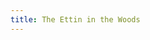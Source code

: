 ```yaml
---
title: The Ettin in the Woods
---
```


<textarea id="source" style="display: none;">

# [The Ettin in the Woods](/your-home)

A choose your own adventure style game by **Byron Pendason**

*Version 1.0*

Most of us know instinctively that it's not safe to go outside in the dark. Because there's things that go bump in the night that would frighten even the greatest and bravest of heroes...

## Your Home

> A blood curdling scream wakes you from your slumber. Your stumble out of your bed and look around. 

Your home is a simple one. Your bed is a cot on the ground, and your mom's cot is on the opposite side of the room. It is empty.

> She is nowhere to be found.

On the west wall is a fireplace. To [the east](/front-yard#been-outside) is the door to the outside.

## Front Yard

> You run out into front yard, looking around frantically for your mother.

> Out of the corner of your eye, you see movement. Turning to the direction you saw the movement, you only see the woods.

To [the west](/your-home) is your home. To [the-north](/the-barn) is your family barn. To [the-south](/the-woods) is the woods.

> You've been told all your life to *never* go into the woods at night unprotected. Legends tell of an ettin that lives in those woods who loves the taste of humans.

## The Woods

You enter the woods. Before you stands a cave with a giant entrance. [Your gut screams at you not to enter the cave without a weapon.| With sword in hand, you feel like you're ready to enter the cave.](?got-sword) You can head [back out](/front-yard) of the woods, or [enter the cave](/the-cave).

## The Barn

The animals are restless, behaving as if they're frightened. They too must have been awakened by the screaming.

> You suddenly remember that your father kept a chest hidden underneath some loose floorboards. You quickly brush away some hay until you find them.

[You see the pit where the chest was hidden.|You see the loose floorboards.](#got-sword?got-sword)

To [the south](/front-yard) is the exit of the barn.

### Got Sword

[You carefully pull up the floorboards to find a chest. Inside it is a sword with runes engraved in the hilt. It's too bad you never learned to read runes. You carefully pick up the sword.|There's nothing left in the chest.](?got-sword)

## The Cave

A little ways into the cave, you see your mother sobbing uncontrollably in utter fear. A gigantic being with the shape of a human is taunting her about how tasty she will be.

The ettin has not yet seen you. You can [attack the ettin](the-fight), or [sneak back](/the-woods) out to the woods.

## The Fight

You bravely charge at the ettin. Unfortunately, without a weapon you never stood a chance. The ettin snatches you up, bites off one of your arms, and then tosses you towards your mother. Neither of you survive the night.

***You have lost.***

## [The Fight](?got-sword)

With your father's sword held out before you, you charge at the ettin. He tries to snatch at you, but as soon as his hand touches the blade of the sword, he yanks back his hand as he roars out in pain.

You take the opportunity to swing your sword at his other hand. The hand falls to the ground, and the ettin dives after his hand. While he's on the ground, you leap on top of him and bury the blade into his head.

After you calm down your mother, the two of you head back home.

***You have won!***

</textarea>